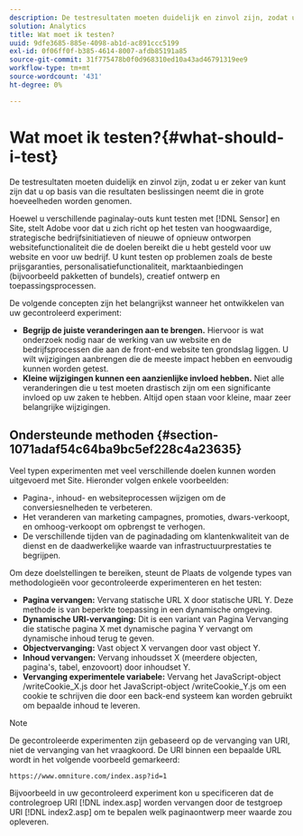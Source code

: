 ```yaml
---
description: De testresultaten moeten duidelijk en zinvol zijn, zodat u er zeker van kunt zijn dat u op basis van die resultaten beslissingen neemt die in grote hoeveelheden worden genomen.
solution: Analytics
title: Wat moet ik testen?
uuid: 9dfe3685-885e-4098-ab1d-ac891ccc5199
exl-id: 0f06ff0f-b385-4614-8007-afdb85191a85
source-git-commit: 31f775478b0f0d968310ed10a43ad46791319ee9
workflow-type: tm+mt
source-wordcount: '431'
ht-degree: 0%

---
```


# Wat moet ik testen?{#what-should-i-test}

De testresultaten moeten duidelijk en zinvol zijn, zodat u er zeker van kunt zijn dat u op basis van die resultaten beslissingen neemt die in grote hoeveelheden worden genomen.

Hoewel u verschillende paginalay-outs kunt testen met [!DNL Sensor] en Site, stelt Adobe voor dat u zich richt op het testen van hoogwaardige, strategische bedrijfsinitiatieven of nieuwe of opnieuw ontworpen websitefunctionaliteit die de doelen bereikt die u hebt gesteld voor uw website en voor uw bedrijf. U kunt testen op problemen zoals de beste prijsgaranties, personalisatiefunctionaliteit, marktaanbiedingen (bijvoorbeeld pakketten of bundels), creatief ontwerp en toepassingsprocessen.

De volgende concepten zijn het belangrijkst wanneer het ontwikkelen van uw gecontroleerd experiment:

* **Begrijp de juiste veranderingen aan te brengen.** Hiervoor is wat onderzoek nodig naar de werking van uw website en de bedrijfsprocessen die aan de front-end website ten grondslag liggen. U wilt wijzigingen aanbrengen die de meeste impact hebben en eenvoudig kunnen worden getest.
* **Kleine wijzigingen kunnen een aanzienlijke invloed hebben.** Niet alle veranderingen die u test moeten drastisch zijn om een significante invloed op uw zaken te hebben. Altijd open staan voor kleine, maar zeer belangrijke wijzigingen.

## Ondersteunde methoden {#section-1071adaf54c64ba9bc5ef228c4a23635}

Veel typen experimenten met veel verschillende doelen kunnen worden uitgevoerd met Site. Hieronder volgen enkele voorbeelden:

* Pagina-, inhoud- en websiteprocessen wijzigen om de conversiesnelheden te verbeteren.
* Het veranderen van marketing campagnes, promoties, dwars-verkoopt, en omhoog-verkoopt om opbrengst te verhogen.
* De verschillende tijden van de paginadading om klantenkwaliteit van de dienst en de daadwerkelijke waarde van infrastructuurprestaties te begrijpen.

Om deze doelstellingen te bereiken, steunt de Plaats de volgende types van methodologieën voor gecontroleerde experimenteren en het testen:

* **Pagina vervangen:** Vervang statische URL X door statische URL Y. Deze methode is van beperkte toepassing in een dynamische omgeving.
* **Dynamische URI-vervanging:** Dit is een variant van Pagina Vervanging die statische pagina X met dynamische pagina Y vervangt om dynamische inhoud terug te geven.
* **Objectvervanging:** Vast object X vervangen door vast object Y.
* **Inhoud vervangen:** Vervang inhoudsset X (meerdere objecten, pagina&#39;s, tabel, enzovoort) door inhoudset Y.
* **Vervanging experimentele variabele:** Vervang het JavaScript-object /writeCookie_X.js door het JavaScript-object /writeCookie_Y.js om een cookie te schrijven die door een back-end systeem kan worden gebruikt om bepaalde inhoud te leveren.

>[!NOTE]
>
>De gecontroleerde experimenten zijn gebaseerd op de vervanging van URI, niet de vervanging van het vraagkoord. De URI binnen een bepaalde URL wordt in het volgende voorbeeld gemarkeerd:
>
>`https://www.omniture.com/index.asp?id=1`
>
>Bijvoorbeeld in uw gecontroleerd experiment kon u specificeren dat de controlegroep URI [!DNL index.asp] worden vervangen door de testgroep URI [!DNL index2.asp] om te bepalen welk paginaontwerp meer waarde zou opleveren.
